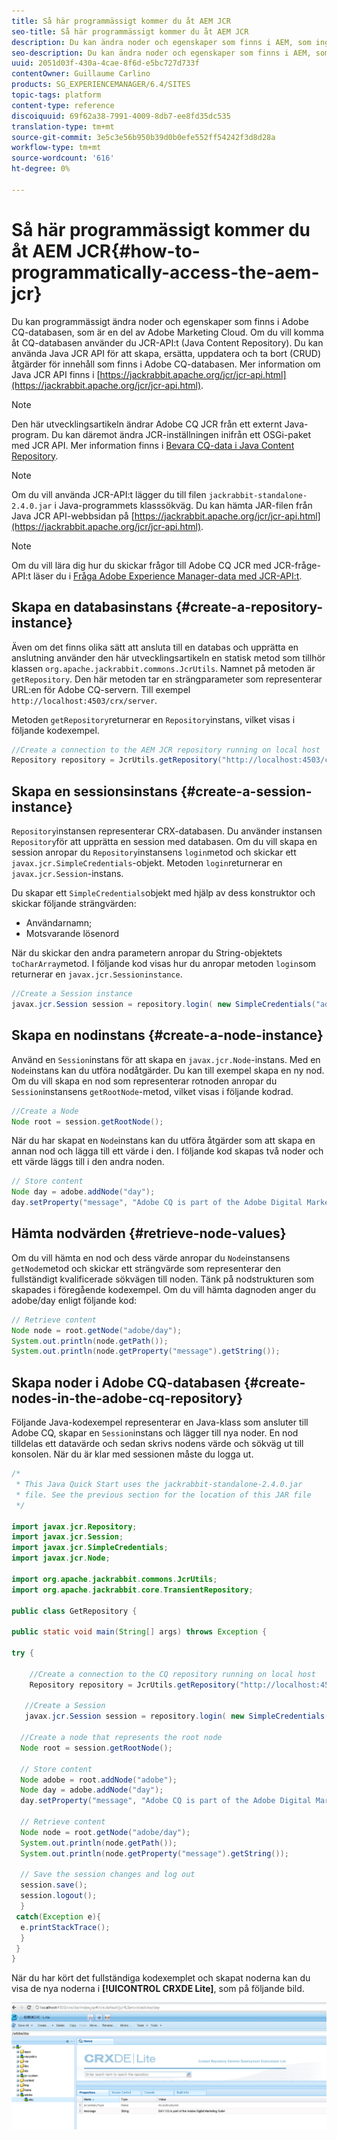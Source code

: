 ```yaml
---
title: Så här programmässigt kommer du åt AEM JCR
seo-title: Så här programmässigt kommer du åt AEM JCR
description: Du kan ändra noder och egenskaper som finns i AEM, som ingår i Adobe Marketing Cloud
seo-description: Du kan ändra noder och egenskaper som finns i AEM, som ingår i Adobe Marketing Cloud
uuid: 2051d03f-430a-4cae-8f6d-e5bc727d733f
contentOwner: Guillaume Carlino
products: SG_EXPERIENCEMANAGER/6.4/SITES
topic-tags: platform
content-type: reference
discoiquuid: 69f62a38-7991-4009-8db7-ee8fd35dc535
translation-type: tm+mt
source-git-commit: 3e5c3e56b950b39d0b0efe552ff54242f3d8d28a
workflow-type: tm+mt
source-wordcount: '616'
ht-degree: 0%

---
```



# Så här programmässigt kommer du åt AEM JCR{#how-to-programmatically-access-the-aem-jcr}

Du kan programmässigt ändra noder och egenskaper som finns i Adobe CQ-databasen, som är en del av Adobe Marketing Cloud. Om du vill komma åt CQ-databasen använder du JCR-API:t (Java Content Repository). Du kan använda Java JCR API för att skapa, ersätta, uppdatera och ta bort (CRUD) åtgärder för innehåll som finns i Adobe CQ-databasen. Mer information om Java JCR API finns i [https://jackrabbit.apache.org/jcr/jcr-api.html](https://jackrabbit.apache.org/jcr/jcr-api.html).

>[!NOTE]
>
>Den här utvecklingsartikeln ändrar Adobe CQ JCR från ett externt Java-program. Du kan däremot ändra JCR-inställningen inifrån ett OSGi-paket med JCR API. Mer information finns i [Bevara CQ-data i Java Content Repository](https://helpx.adobe.com/experience-manager/using/persisting-cq-data-java-content1.html).

>[!NOTE]
>
>Om du vill använda JCR-API:t lägger du till filen `jackrabbit-standalone-2.4.0.jar` i Java-programmets klasssökväg. Du kan hämta JAR-filen från Java JCR API-webbsidan på [https://jackrabbit.apache.org/jcr/jcr-api.html](https://jackrabbit.apache.org/jcr/jcr-api.html).

>[!NOTE]
>
>Om du vill lära dig hur du skickar frågor till Adobe CQ JCR med JCR-fråge-API:t läser du i [Fråga Adobe Experience Manager-data med JCR-API:t](https://helpx.adobe.com/experience-manager/using/querying-experience-manager-data-using1.html).

## Skapa en databasinstans {#create-a-repository-instance}

Även om det finns olika sätt att ansluta till en databas och upprätta en anslutning använder den här utvecklingsartikeln en statisk metod som tillhör klassen `org.apache.jackrabbit.commons.JcrUtils`. Namnet på metoden är `getRepository`. Den här metoden tar en strängparameter som representerar URL:en för Adobe CQ-servern. Till exempel `http://localhost:4503/crx/server`.

Metoden `getRepository`returnerar en `Repository`instans, vilket visas i följande kodexempel.

```java
//Create a connection to the AEM JCR repository running on local host
Repository repository = JcrUtils.getRepository("http://localhost:4503/crx/server");
```

## Skapa en sessionsinstans {#create-a-session-instance}

`Repository`instansen representerar CRX-databasen. Du använder instansen `Repository`för att upprätta en session med databasen. Om du vill skapa en session anropar du `Repository`instansens `login`metod och skickar ett `javax.jcr.SimpleCredentials`-objekt. Metoden `login`returnerar en `javax.jcr.Session`-instans.

Du skapar ett `SimpleCredentials`objekt med hjälp av dess konstruktor och skickar följande strängvärden:

* Användarnamn;
* Motsvarande lösenord

När du skickar den andra parametern anropar du String-objektets `toCharArray`metod. I följande kod visas hur du anropar metoden `login`som returnerar en `javax.jcr.Sessioninstance`.

```java
//Create a Session instance
javax.jcr.Session session = repository.login( new SimpleCredentials("admin", "admin".toCharArray()));
```

## Skapa en nodinstans {#create-a-node-instance}

Använd en `Session`instans för att skapa en `javax.jcr.Node`-instans. Med en `Node`instans kan du utföra nodåtgärder. Du kan till exempel skapa en ny nod. Om du vill skapa en nod som representerar rotnoden anropar du `Session`instansens `getRootNode`-metod, vilket visas i följande kodrad.

```java
//Create a Node
Node root = session.getRootNode();
```

När du har skapat en `Node`instans kan du utföra åtgärder som att skapa en annan nod och lägga till ett värde i den. I följande kod skapas två noder och ett värde läggs till i den andra noden.

```java
// Store content 
Node day = adobe.addNode("day");
day.setProperty("message", "Adobe CQ is part of the Adobe Digital Marketing Suite!");
```

## Hämta nodvärden {#retrieve-node-values}

Om du vill hämta en nod och dess värde anropar du `Node`instansens `getNode`metod och skickar ett strängvärde som representerar den fullständigt kvalificerade sökvägen till noden. Tänk på nodstrukturen som skapades i föregående kodexempel. Om du vill hämta dagnoden anger du adobe/day enligt följande kod:

```java
// Retrieve content
Node node = root.getNode("adobe/day");
System.out.println(node.getPath());
System.out.println(node.getProperty("message").getString());
```

## Skapa noder i Adobe CQ-databasen {#create-nodes-in-the-adobe-cq-repository}

Följande Java-kodexempel representerar en Java-klass som ansluter till Adobe CQ, skapar en `Session`instans och lägger till nya noder. En nod tilldelas ett datavärde och sedan skrivs nodens värde och sökväg ut till konsolen. När du är klar med sessionen måste du logga ut.

```java
/*
 * This Java Quick Start uses the jackrabbit-standalone-2.4.0.jar
 * file. See the previous section for the location of this JAR file
 */
 
import javax.jcr.Repository; 
import javax.jcr.Session; 
import javax.jcr.SimpleCredentials; 
import javax.jcr.Node; 
 
import org.apache.jackrabbit.commons.JcrUtils;
import org.apache.jackrabbit.core.TransientRepository;

public class GetRepository {

public static void main(String[] args) throws Exception { 
 
try { 
 
    //Create a connection to the CQ repository running on local host 
    Repository repository = JcrUtils.getRepository("http://localhost:4503/crx/server");
   
   //Create a Session
   javax.jcr.Session session = repository.login( new SimpleCredentials("admin", "admin".toCharArray())); 
 
  //Create a node that represents the root node
  Node root = session.getRootNode(); 
 
  // Store content 
  Node adobe = root.addNode("adobe"); 
  Node day = adobe.addNode("day"); 
  day.setProperty("message", "Adobe CQ is part of the Adobe Digital Marketing Suite!");

  // Retrieve content 
  Node node = root.getNode("adobe/day"); 
  System.out.println(node.getPath()); 
  System.out.println(node.getProperty("message").getString()); 
 
  // Save the session changes and log out
  session.save(); 
  session.logout();
  }
 catch(Exception e){
  e.printStackTrace();
  }
 } 
}
```

När du har kört det fullständiga kodexemplet och skapat noderna kan du visa de nya noderna i **[!UICONTROL CRXDE Lite]**, som på följande bild.

![chlimage_1-68](assets/chlimage_1-68.png)

